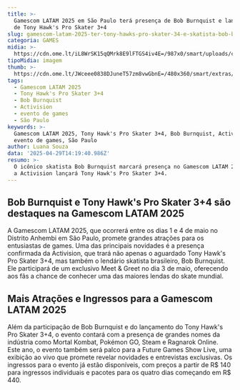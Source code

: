 ```yaml
---
title: >-
  Gamescom LATAM 2025 em São Paulo terá presença de Bob Burnquist e lançamento
  de Tony Hawk's Pro Skater 3+4
slug: gamescom-latam-2025-ter-tony-hawks-pro-skater-34-e-skatista-bob-burnquist
categoria: GAMES
midia: >-
  https://cdn.ome.lt/iL8WrSK15qQMrk8E9lFTGS4iv4E=/987x0/smart/uploads/conteudo/fotos/OMELETE_CAPA_-_2025-04-29T111509.934.png
tipoMidia: imagem
thumb: >-
  https://cdn.ome.lt/JWceee0838DJuneT57zm8vwGbnE=/480x360/smart/extras/conteudos/omelete_THUMB_-_2025-04-29T111449.388.png
tags:
  - Gamescom LATAM 2025
  - Tony Hawk's Pro Skater 3+4
  - Bob Burnquist
  - Activision
  - evento de games
  - São Paulo
keywords: >-
  Gamescom LATAM 2025, Tony Hawk's Pro Skater 3+4, Bob Burnquist, Activision,
  evento de games, São Paulo
author: Luana Souza
data: '2025-04-29T14:19:40.986Z'
resumo: >-
  O icônico skatista Bob Burnquist marcará presença no Gamescom LATAM 2025, onde
  a Activision lançará Tony Hawk's Pro Skater 3+4.
---
```


## Bob Burnquist e Tony Hawk's Pro Skater 3+4 são destaques na Gamescom LATAM 2025

A Gamescom LATAM 2025, que ocorrerá entre os dias 1 e 4 de maio no Distrito Anhembi em São Paulo, promete grandes atrações para os entusiastas de games. Uma das principais novidades é a presença confirmada da Activision, que trará não apenas o aguardado Tony Hawk's Pro Skater 3+4, mas também o lendário skatista brasileiro, Bob Burnquist. Ele participará de um exclusivo Meet & Greet no dia 3 de maio, oferecendo aos fãs a chance de conhecer uma das maiores lendas do skate mundial.

## Mais Atrações e Ingressos para a Gamescom LATAM 2025

Além da participação de Bob Burnquist e do lançamento do Tony Hawk's Pro Skater 3+4, o evento contará com a presença de grandes nomes da indústria como Mortal Kombat, Pokémon GO, Steam e Ragnarok Online. Este ano, o evento também será palco para a Future Games Show Live, uma exibição ao vivo que promete revelar novidades e entrevistas exclusivas. Os ingressos para o evento já estão disponíveis, com preços a partir de R$ 140 para ingressos individuais e pacotes para os quatro dias começando em R$ 440.
